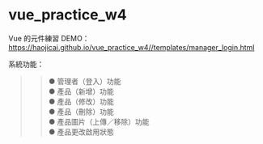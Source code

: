 # vue_practice_w4
 Vue 的元件練習
DEMO：https://haojicai.github.io/vue_practice_w4//templates/manager_login.html

系統功能：  
>>● 管理者（登入）功能  
>>● 產品（新增）功能  
>>● 產品（修改）功能  
>>● 產品（刪除）功能  
>>● 產品圖片（上傳／移除）功能  
>>● 產品更改啟用狀態
